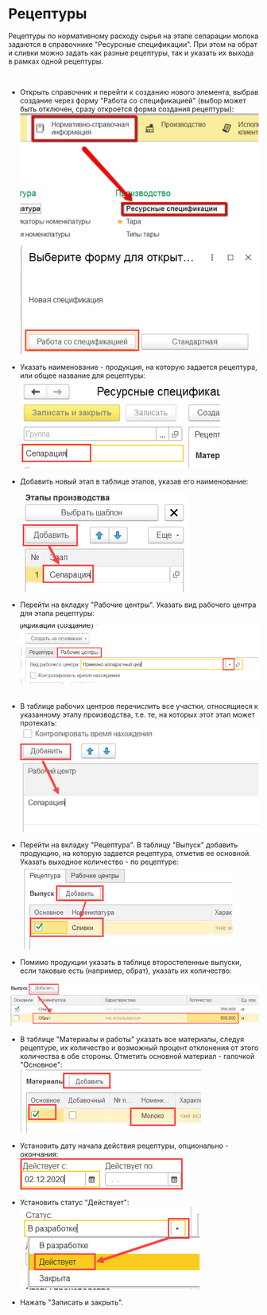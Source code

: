 **Рецептуры**
=============

Рецептуры по нормативному расходу сырья на этапе сепарации молока
задаются в справочнике "Ресурсные спецификации". При этом на обрат и сливки можно задать как разные рецептуры, так и указать их выхода в рамках одной рецептуры.

 

-   Открыть справочник и перейти к созданию нового элемента, выбрав
    создание через форму "Работа со спецификацией" (выбор может быть отключен, сразу откроется форма создания рецептуры):  
![](ResourceSpecifications.assets/drex_retseptury_1_custom.png)  
![](ResourceSpecifications.assets/image-20201214142222222.png)
    
-   Указать наименование - продукция, на которую задается рецептура, или
    общее название для рецептуры:  
![image-20201214143534053](ResourceSpecifications.assets/image-20201214143534053.png)

-   Добавить новый этап в таблице этапов, указав его наименование:
    
    ![image-20201214150705513](ResourceSpecifications.assets/image-20201214150705513.png)

-   Перейти на вкладку "Рабочие центры". Указать вид рабочего центра для этапа рецептуры:
    
    ![](ResourceSpecifications.assets/image-20201214142605741.png)  
    
-   В таблице рабочих центров перечислить все участки, относящиеся к указанному этапу
    производства, т.е. те, на которых этот этап может протекать:  
![image-20201214150913313](ResourceSpecifications.assets/image-20201214150913313.png)
    
-   Перейти на вкладку "Рецептура". В таблицу "Выпуск" добавить продукцию, на которую задается рецептура, отметив ее основной. Указать выходное количество - по рецептуре: 
    ![image-20201214153030592](ResourceSpecifications.assets/2021-08-02-14-30-46.png)

-   Помимо продукции указать в таблице второстепенные выпуски, если
    таковые есть (например, обрат), указать их количество:  
    
![image-20201214153202228](ResourceSpecifications.assets/image-20201214153202228.png)
    
-   В таблице "Материалы и работы" указать все материалы, следуя рецептуре, их количество и возможный процент отклонения от этого количества в обе стороны. Отметить основной материал - галочкой "Основное":  
    ![image-20201214153259179](ResourceSpecifications.assets/2021-08-02-14-32-31.png)

- Установить дату начала действия рецептуры, опционально - окончания:  
  ![](ResourceSpecifications.assets/image-20201214143145414.png)

-   Установить статус "Действует":  
    ![](ResourceSpecifications.assets/image-20201214143215384.png)

- Нажать "Записать и закрыть".

